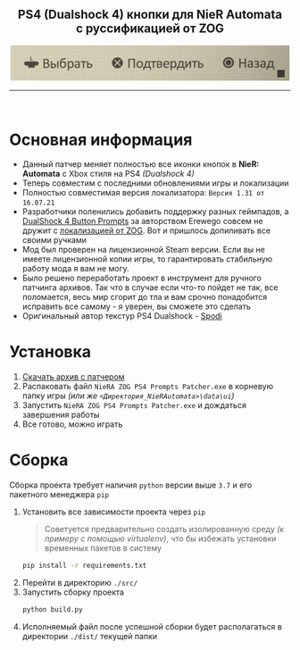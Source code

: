 <div align="center">
	<h2><b>PS4 (Dualshock 4) кнопки для NieR Automata</b><br>c руссификацией от ZOG</h2>
	<img src="./.github/header.jpg" width=500>
</div>
<hr><br>


# Основная информация
- Данный патчер меняет полностью все иконки кнопок в **NieR: Automata** c Xbox стиля на PS4 *(Dualshock 4)*
- Теперь совместим с последними обновлениями игры и локализации
- Полностью совместимая версия локализатора: `Версия 1.31 от 16.07.21`
- Разработчики поленились добавить поддержку разных геймпадов, а [DualShock 4 Button Prompts](https://community.pcgamingwiki.com/files/file/870-nier-automata-dualshock-4-button-prompts/) за авторством Erewego совсем не дружит с [локализацией от ZOG](https://forum.zoneofgames.ru/topic/42805-nier-automata/). Вот и пришлось допиливать все своими ручками
- Мод был проверен на лицензионной Steam версии. Если вы не имеете лицензионной копии игры, то гарантировать стабильную работу мода я вам не могу.
- Было решено переработать проект в инструмент для ручного патчинга архивов. Так что в случае если что-то пойдет не так, все поломается, весь мир сгорит до тла и вам срочно понадобится исправить все самому - я уверен, вы сможете это сделать
- Оригинальный автор текстур PS4 Dualshock - [Spodi](https://www.nexusmods.com/nierautomata/mods/174)


# Установка
1. [Скачать архив с патчером](https://github.com/maximilionus/NieRA-ZOG-PS4-Patcher/releases/latest)
2. Распаковать файл `NieRA ZOG PS4 Prompts Patcher.exe` в корневую папку игры *(или же `<Директория_NieRAutomata>\data\ui`)*
3. Запустить `NieRA ZOG PS4 Prompts Patcher.exe` и дождаться завершения работы
4. Все готово, можно играть


# Сборка
Сборка проекта требует наличия `python` версии выше `3.7` и его пакетного менеджера `pip`

1. Установить все зависимости проекта через `pip`
   > Советуется предварительно создать изолированную среду *(к примеру с помощью virtualenv)*, что бы избежать установки временных пакетов в систему
   ```bash
   pip install -r requirements.txt
   ```
2. Перейти в директорию `./src/`
3. Запустить сборку проекта
   ```bash
   python build.py
   ```
4. Исполняемый файл после успешной сборки будет располагаться в директории `./dist/` текущей папки
